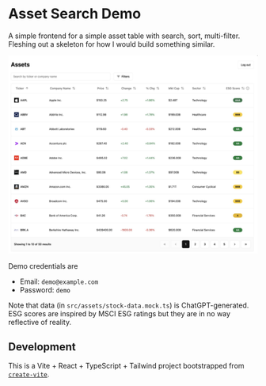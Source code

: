 # Asset Search Demo

A simple frontend for a simple asset table with search, sort, multi-filter.
Fleshing out a skeleton for how I would build something similar.

![Demo screenshot](public/table-screenshot.jpg)

Demo credentials are

- Email: `demo@example.com`
- Password: `demo`

Note that data (in `src/assets/stock-data.mock.ts`) is ChatGPT-generated. ESG scores are inspired by MSCI ESG ratings but they are in no way reflective of reality.

## Development

This is a Vite + React + TypeScript + Tailwind project bootstrapped from [`create-vite`](https://www.npmjs.com/package/create-vite).
